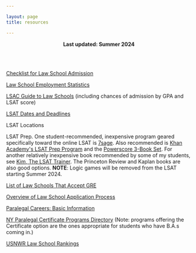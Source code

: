 ```yaml
---

layout: page
title: resources

---
```

<p align="center">
<b>Last updated: Summer 2024</b>

</p>
<br/><br/>

[Checklist for Law School Admission](http://www.lsac.org/jd/applying-to-law-school/lsat-cas-checklist)

[Law School Employment Statistics](http://abarequireddisclosures.org/MainHome.aspx)

[LSAC Guide to Law Schools](https://officialguide.lsac.org/Release/OfficialGuide_Default.aspx) (including chances of admission by GPA and LSAT score)

[LSAT Dates and Deadlines](https://www.lsac.org/lsat/lsat-dates-deadlines-score-release-dates)

LSAT Locations 

LSAT Prep.  One student-recommended, inexpensive program geared specifically toward the online LSAT is [7sage](https://7sage.com/). Also recommended is [Khan Academy's LSAT Prep Program](https://www.khanacademy.org/prep/lsat) and the [Powerscore 3-Book Set](https://www.powerscore.com/lsat/publications).  For another relatively inexpensive book recommended by some of my students, see [Kim, The LSAT Trainer](https://www.amazon.com/LSAT-Trainer-Remarkable-Self-Study-Self-Driven/dp/0989081532/ref=la_B00CQEERIO_1_1?s=books&ie=UTF8&qid=1525126177&sr=1-1). The Princeton Review and Kaplan books are also good options.  <b>NOTE</b>: Logic games will be removed from the LSAT starting Summer 2024.

[List of Law Schools That Accept GRE](https://www.ets.org/gre/test-takers/admissions-resources/law-school/program-list.html)

[Overview of Law School Application Process](https://www.lsac.org/applying-law-school/jd-application-process)

[Paralegal Careers: Basic Information](https://www.americanbar.org/groups/paralegals/profession-information/educational-information-for-paralegals/)

[NY Paralegal Certificate Programs Directory](https://www.americanbar.org/groups/paralegals/paralegal-resource-directory/paralegal-resource-directory1/?q=New%20York&hl=on&hl.fl=title%2Cdescription&wt=json&start=0&rows=10&path=%2Fcontent%2Faba-cms-dotorg%2Fen%2Fgroups%2Fparalegals%2Fparalegal-resource-directory&defType=dismax&mm=75%25&fl=id%3Aid%2Cscore%3Ascore%2Ctitle%3Atitle_s%2Cdescription%3Adescription_txt_en%2Curl%3Aurl_s%2CpublishedDate%3Apublished_date_dt%2CPublishing%20Entity%3APublishing_Entity%2CTopics%3ATopics%2CresourceType%3Asling_resource_type_s%2CcqTags%3Acq_tags%2CisProduct%3Ais_product_b%2Csku%3Aproduct_id_s%2CchildProducts%3Achild_product_ids_ss%2ClistPrice%3Alist_price_s%2CproductType%3Aproduct_class_code_description_s%2Cimagery%3Aimage_url_ss%2Cauthor%3Aauthor_ss&json.facet=%7B%22City%22%3A%7B%22type%22%3A%22terms%22%2C%22field%22%3A%22CHILDREN%22%2C%22limit%22%3A100%7D%2C%22State%22%3A%7B%22type%22%3A%22terms%22%2C%22field%22%3A%22SOLO%22%2C%22limit%22%3A100%7D%2C%22Institution%20Type%22%3A%7B%22type%22%3A%22terms%22%2C%22field%22%3A%22INTL%22%2C%22limit%22%3A100%7D%2C%22Type%20of%20Degree%22%3A%7B%22type%22%3A%22terms%22%2C%22field%22%3A%22CIVILRIGHT%22%2C%22limit%22%3A100%7D%2C%22publishing_entity_tags%22%3A%7B%22type%22%3A%22terms%22%2C%22field%22%3A%22cq_tags%22%2C%22prefix%22%3A%22publishing_entity%3A%22%2C%22limit%22%3A100%7D%7D&facet=true&sort=score%20DESC) (Note: programs offering the Certificate option are the ones appropriate for students who have B.A.s coming in.)

[USNWR Law School Rankings](https://www.usnews.com/best-graduate-schools/top-law-schools/law-rankings)

